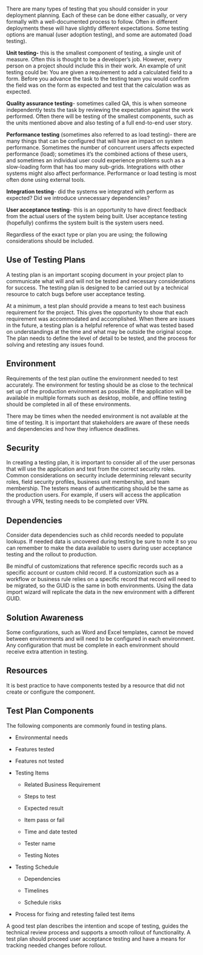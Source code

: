 There are many types of testing that you should consider in your deployment planning. Each of these can be done either casually, or very formally with a well-documented process to follow. Often in different deployments these will have slightly different expectations. Some testing options are manual (user adoption testing), and some are automated (load testing).

**Unit testing-** this is the smallest component of testing, a single unit of measure. Often this is thought to be a developer’s job. However, every person on a project should include this in their work. An example of unit testing could be: You are given a requirement to add a calculated field to a form. Before you advance the task to the testing team you would confirm the field was on the form as expected and test that the calculation was as expected.

**Quality assurance testing**- sometimes called QA, this is when someone independently tests the task by reviewing the expectation against the work performed. Often there will be testing of the smallest components, such as the units mentioned above and also testing of a full end-to-end user story. 

**Performance testing** (sometimes also referred to as load testing)- there are many things that can be configured that will have an impact on system performance. Sometimes the number of concurrent users affects expected performance (load); sometimes it’s the combined actions of these users, and sometimes an individual user could experience problems such as a slow-loading form that has too many sub-grids. Integrations with other systems might also affect performance. Performance or load testing is most often done using external tools.

**Integration testing**- did the systems we integrated with perform as expected? Did we introduce unnecessary dependencies? 

**User acceptance testing**- this is an opportunity to have direct feedback from the actual users of the system being built. User acceptance testing (hopefully) confirms the system built is the system users need. 

Regardless of the exact type or plan you are using; the following considerations should be included.

## Use of Testing Plans

A testing plan is an important scoping document in your project plan to communicate what will and will not be tested and necessary considerations for success. The testing plan is designed to be carried out by a technical resource to catch bugs before user acceptance testing. 

At a minimum, a test plan should provide a means to test each business requirement for the project. This gives the opportunity to show that each requirement was accommodated and accomplished. When there are issues in the future, a testing plan is a helpful reference of what was tested based on understandings at the time and what may be outside the original scope. The plan needs to define the level of detail to be tested, and the process for solving and retesting any issues found. 

## Environment

Requirements of the test plan outline the environment needed to test accurately. The environment for testing should be as close to the technical set up of the production environment as possible. If the application will be available in multiple formats such as desktop, mobile, and offline testing should be completed in all of these environments. 

There may be times when the needed environment is not available at the time of testing. It is important that stakeholders are aware of these needs and dependencies and how they influence deadlines. 

## Security

In creating a testing plan, it is important to consider all of the user personas that will use the application and test from the correct security roles. Common considerations on security include determining relevant security roles, field security profiles, business unit membership, and team membership. The testers means of authenticating should be the same as the production users. For example, if users will access the application through a VPN, testing needs to be completed over VPN. 

## Dependencies

Consider data dependencies such as child records needed to populate lookups. If needed data is uncovered during testing be sure to note it so you can remember to make the data available to users during user acceptance testing and the rollout to production. 

Be mindful of customizations that reference specific records such as a specific account or custom child record. If a customization such as a workflow or business rule relies on a specific record that record will need to be migrated, so the GUID is the same in both environments. Using the data import wizard will replicate the data in the new environment with a different GUID. 

## Solution Awareness

Some configurations, such as Word and Excel templates, cannot be moved between environments and will need to be configured in each environment. Any configuration that must be complete in each environment should receive extra attention in testing. 

## Resources

It is best practice to have components tested by a resource that did not create or configure the component. 

## Test Plan Components

The following components are commonly found in testing plans. 

- Environmental needs

- Features tested

- Features not tested

- Testing Items

	- Related Business Requirement

	- Steps to test

	- Expected result

	- Item pass or fail

	- Time and date tested

	- Tester name

	- Testing Notes

- Testing Schedule

	- Dependencies

	- Timelines

	- Schedule risks

- Process for fixing and retesting failed test items

A good test plan describes the intention and scope of testing, guides the technical review process and supports a smooth rollout of functionality. A test plan should proceed user acceptance testing and have a means for tracking needed changes before rollout. 

 
